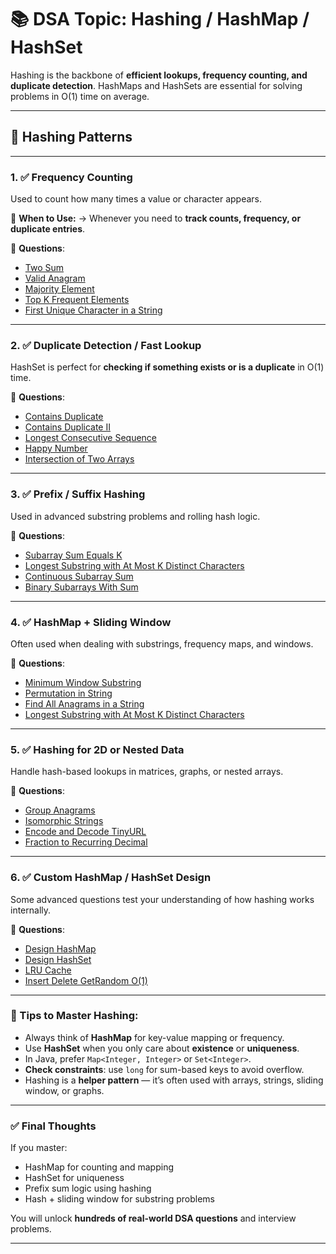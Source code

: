 

# 📚 DSA Topic: **Hashing / HashMap / HashSet**

Hashing is the backbone of **efficient lookups, frequency counting, and duplicate detection**. HashMaps and HashSets are essential for solving problems in O(1) time on average.

---

## 🧩 Hashing Patterns

---

### 1. ✅ **Frequency Counting**

Used to count how many times a value or character appears.

🧠 **When to Use:**
→ Whenever you need to **track counts, frequency, or duplicate entries**.

📌 **Questions**:

* [Two Sum](https://leetcode.com/problems/two-sum/)
* [Valid Anagram](https://leetcode.com/problems/valid-anagram/)
* [Majority Element](https://leetcode.com/problems/majority-element/)
* [Top K Frequent Elements](https://leetcode.com/problems/top-k-frequent-elements/)
* [First Unique Character in a String](https://leetcode.com/problems/first-unique-character-in-a-string/)

---

### 2. ✅ **Duplicate Detection / Fast Lookup**

HashSet is perfect for **checking if something exists or is a duplicate** in O(1) time.

📌 **Questions**:

* [Contains Duplicate](https://leetcode.com/problems/contains-duplicate/)
* [Contains Duplicate II](https://leetcode.com/problems/contains-duplicate-ii/)
* [Longest Consecutive Sequence](https://leetcode.com/problems/longest-consecutive-sequence/)
* [Happy Number](https://leetcode.com/problems/happy-number/)
* [Intersection of Two Arrays](https://leetcode.com/problems/intersection-of-two-arrays/)

---

### 3. ✅ **Prefix / Suffix Hashing**

Used in advanced substring problems and rolling hash logic.

📌 **Questions**:

* [Subarray Sum Equals K](https://leetcode.com/problems/subarray-sum-equals-k/)
* [Longest Substring with At Most K Distinct Characters](https://leetcode.com/problems/longest-substring-with-at-most-k-distinct-characters/)
* [Continuous Subarray Sum](https://leetcode.com/problems/continuous-subarray-sum/)
* [Binary Subarrays With Sum](https://leetcode.com/problems/binary-subarrays-with-sum/)

---

### 4. ✅ **HashMap + Sliding Window**

Often used when dealing with substrings, frequency maps, and windows.

📌 **Questions**:

* [Minimum Window Substring](https://leetcode.com/problems/minimum-window-substring/)
* [Permutation in String](https://leetcode.com/problems/permutation-in-string/)
* [Find All Anagrams in a String](https://leetcode.com/problems/find-all-anagrams-in-a-string/)
* [Longest Substring with At Most K Distinct Characters](https://leetcode.com/problems/longest-substring-with-at-most-k-distinct-characters/)

---

### 5. ✅ **Hashing for 2D or Nested Data**

Handle hash-based lookups in matrices, graphs, or nested arrays.

📌 **Questions**:

* [Group Anagrams](https://leetcode.com/problems/group-anagrams/)
* [Isomorphic Strings](https://leetcode.com/problems/isomorphic-strings/)
* [Encode and Decode TinyURL](https://leetcode.com/problems/encode-and-decode-tinyurl/)
* [Fraction to Recurring Decimal](https://leetcode.com/problems/fraction-to-recurring-decimal/)

---

### 6. ✅ **Custom HashMap / HashSet Design**

Some advanced questions test your understanding of how hashing works internally.

📌 **Questions**:

* [Design HashMap](https://leetcode.com/problems/design-hashmap/)
* [Design HashSet](https://leetcode.com/problems/design-hashset/)
* [LRU Cache](https://leetcode.com/problems/lru-cache/)
* [Insert Delete GetRandom O(1)](https://leetcode.com/problems/insert-delete-getrandom-o1/)

---

### 🧠 Tips to Master Hashing:

* Always think of **HashMap** for key-value mapping or frequency.
* Use **HashSet** when you only care about **existence** or **uniqueness**.
* In Java, prefer `Map<Integer, Integer>` or `Set<Integer>`.
* **Check constraints**: use `long` for sum-based keys to avoid overflow.
* Hashing is a **helper pattern** — it’s often used with arrays, strings, sliding window, or graphs.

---

### ✅ Final Thoughts

If you master:

* HashMap for counting and mapping
* HashSet for uniqueness
* Prefix sum logic using hashing
* Hash + sliding window for substring problems

You will unlock **hundreds of real-world DSA questions** and interview problems.

---
